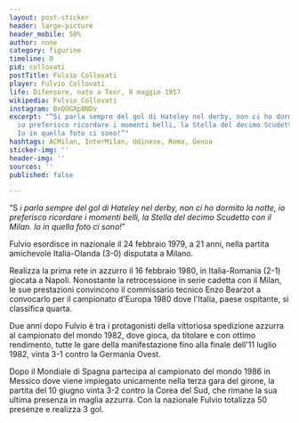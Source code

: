```yaml
---
layout: post-sticker
header: large-picture
header_mobile: 50%
author: none
category: figurine
timeline: 0
pid: collovati
postTitle: Fulvio Collovati
player: Fulvio Collovati
life: Difensore, nato a Teor, 9 maggio 1957
wikipedia: Fulvio_Collovati
instagram: BxQOGXpBNDv
excerpt: "“Si parla sempre del gol di Hateley nel derby, non ci ho dormito la notte,
  io preferisco ricordare i momenti belli, la Stella del decimo Scudetto con il Milan.
  Io in quella foto ci sono!”"
hashtags: ACMilan, InterMilan, Udinese, Roma, Genoa
sticker-img: ''
header-img: ''
sources: ''
published: false

---
```

“S _i parla sempre del gol di Hateley nel derby, non ci ho dormito la notte, io preferisco ricordare i momenti belli, la Stella del decimo Scudetto con il Milan. Io in quella foto ci sono!_”

Fulvio esordisce in nazionale il 24 febbraio 1979, a 21 anni, nella partita amichevole Italia-Olanda (3-0) disputata a Milano.

Realizza la prima rete in azzurro il 16 febbraio 1980, in Italia-Romania (2-1) giocata a Napoli. Nonostante la retrocessione in serie cadetta con il Milan, le sue prestazioni convincono il commissario tecnico Enzo Bearzot a convocarlo per il campionato d'Europa 1980 dove l'Italia, paese ospitante, si classifica quarta.

Due anni dopo Fulvio è tra i protagonisti della vittoriosa spedizione azzurra al campionato del mondo 1982, dove gioca, da titolare e con ottimo rendimento, tutte le gare della manifestazione fino alla finale dell'11 luglio 1982, vinta 3-1 contro la Germania Ovest.

Dopo il Mondiale di Spagna partecipa al campionato del mondo 1986 in Messico dove viene impiegato unicamente nella terza gara del girone, la partita del 10 giugno vinta 3-2 contro la Corea del Sud, che rimane la sua ultima presenza in maglia azzurra. Con la nazionale Fulvio totalizza 50 presenze e realizza 3 gol.